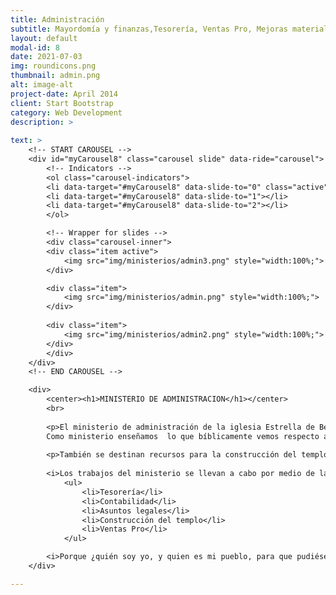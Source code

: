 ```yaml
---
title: Administración
subtitle: Mayordomía y finanzas,Tesorería, Ventas Pro, Mejoras materiales, Librería.
layout: default
modal-id: 8
date: 2021-07-03
img: roundicons.png
thumbnail: admin.png
alt: image-alt
project-date: April 2014
client: Start Bootstrap
category: Web Development
description: >
    
text: >
    <!-- START CAROUSEL -->
    <div id="myCarousel8" class="carousel slide" data-ride="carousel">
        <!-- Indicators -->
        <ol class="carousel-indicators">
        <li data-target="#myCarousel8" data-slide-to="0" class="active"></li>
        <li data-target="#myCarousel8" data-slide-to="1"></li>
        <li data-target="#myCarousel8" data-slide-to="2"></li>
        </ol>

        <!-- Wrapper for slides -->
        <div class="carousel-inner">
        <div class="item active">
            <img src="img/ministerios/admin3.png" style="width:100%;">
        </div>

        <div class="item">
            <img src="img/ministerios/admin.png" style="width:100%;">
        </div>
        
        <div class="item">
            <img src="img/ministerios/admin2.png" style="width:100%;">
        </div>
        </div>
    </div>
    <!-- END CAROUSEL -->

    <div>
        <center><h1>MINISTERIO DE ADMINISTRACION</h1></center>
        <br>
        
        <p>El ministerio de administración de la iglesia Estrella de Belén, cumple la función de optimizar los recursos financieros provistos por medio de las ofrendas y diezmos que de forma voluntaria entregan los miembros de la iglesia. 
        Como ministerio enseñamos  lo que bíblicamente vemos respecto a ofrendas y diezmos, resaltando la bendición que es participar en la extensión del reino de Dios, ya que con los recursos recabados se sostienen pastores, misioneros y diferentes ministerios que se dedican a la proclamación del evangelio.</p>
        
        <p>También se destinan recursos para la construcción del templo, así como el adecuado mantenimiento del mismo.</p>
        
        <i>Los trabajos del ministerio se llevan a cabo por medio de las siguientes Áreas:</i>
            <ul>
                <li>Tesorería</li>  
                <li>Contabilidad</li>
                <li>Asuntos legales</li>
                <li>Construcción del templo</li>
                <li>Ventas Pro</li>
            </ul>

        <i>Porque ¿quién soy yo, y quien es mi pueblo, para que pudiésemos ofrecer voluntariamente cosas semejantes? Pues todo es tuyo, y de lo recibido de tu mano te damos 1 crónicas 29:14  </i>
    </div>

---
```


